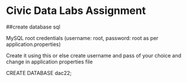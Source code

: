 # Civic Data Labs Assignment

##create database sql

MySQL root credentials (username: root, password: root as per application.properties)

Create it using this or else create username and pass of your choice and change in application properties file

CREATE DATABASE dac22;
